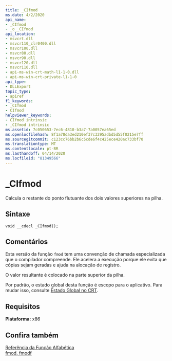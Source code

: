 ```yaml
---
title: _CIfmod
ms.date: 4/2/2020
api_name:
- _CIfmod
- _o__CIfmod
api_location:
- msvcrt.dll
- msvcr110_clr0400.dll
- msvcr100.dll
- msvcr80.dll
- msvcr90.dll
- msvcr120.dll
- msvcr110.dll
- api-ms-win-crt-math-l1-1-0.dll
- api-ms-win-crt-private-l1-1-0
api_type:
- DLLExport
topic_type:
- apiref
f1_keywords:
- _CIfmod
- CIfmod
helpviewer_keywords:
- CIfmod intrinsic
- _CIfmod intrinsic
ms.assetid: 7c050653-7ec6-4810-b3a7-7a0057ea65ed
ms.openlocfilehash: 8f1a78da3ed210ef37c3295adbd5d55f0215e7ff
ms.sourcegitcommit: c123cc76bb2b6c5cde6f4c425ece420ac733bf70
ms.translationtype: MT
ms.contentlocale: pt-BR
ms.lasthandoff: 04/14/2020
ms.locfileid: "81349566"
---
```

# <a name="_cifmod"></a>_CIfmod

Calcula o restante do ponto flutuante dos dois valores superiores na pilha.

## <a name="syntax"></a>Sintaxe

```
void __cdecl _CIfmod();
```

## <a name="remarks"></a>Comentários

Esta versão da função `fmod` tem uma convenção de chamada especializada que o compilador compreende. Ele acelera a execução porque ele evita que cópias sejam geradas e ajuda na alocação de registro.

O valor resultante é colocado na parte superior da pilha.

Por padrão, o estado global desta função é escopo para o aplicativo. Para mudar isso, consulte [Estado Global no CRT](global-state.md).

## <a name="requirements"></a>Requisitos

**Plataforma:** x86

## <a name="see-also"></a>Confira também

[Referência da Função Alfabética](../c-runtime-library/reference/crt-alphabetical-function-reference.md)<br/>
[fmod, fmodf](../c-runtime-library/reference/fmod-fmodf.md)
